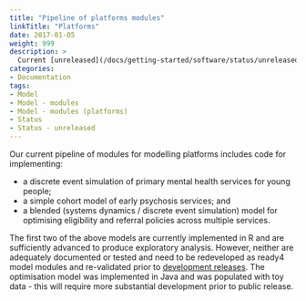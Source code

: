 ```yaml
---
title: "Pipeline of platforms modules"
linkTitle: "Platforms"
date: 2017-01-05
weight: 999
description: >
  Current [unreleased](/docs/getting-started/software/status/unreleased/) work to develop [modules](/docs/getting-started/concepts/module/) for modelling the optimal staffing and configuration of support services for young people.
categories: 
- Documentation
tags: 
- Model
- Model - modules
- Model - modules (platforms)
- Status
- Status - unreleased
---
```


Our current pipeline of modules for modelling platforms includes code for implementing:

- a discrete event simulation of primary mental health services for young people; 
- a simple cohort model of early psychosis services; and
- a blended (systems dynamics / discrete event simulation) model for optimising eligibility and referral policies across multiple services. 

The first two of the above models are currently implemented in R and are sufficiently advanced to produce exploratory analysis. However, neither are adequately documented or tested and need to be redeveloped as ready4 model modules and re-validated prior to [development releases](/docs/getting-started/software/status/development-releases/).  The optimisation model was implemented in Java and was populated with toy data - this will require more substantial development prior to public release.

